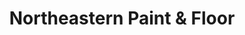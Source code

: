 ---
title: "Northeastern Paint & Floor"
url: /midland/northeastern-paint-und-floor/
shop: Farben
---